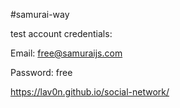 #samurai-way 

test account credentials:

Email: free@samuraijs.com

Password: free


https://lav0n.github.io/social-network/

